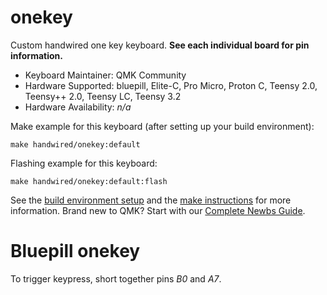 # onekey

Custom handwired one key keyboard. **See each individual board for pin information.**

* Keyboard Maintainer: QMK Community
* Hardware Supported: bluepill, Elite-C, Pro Micro, Proton C, Teensy 2.0, Teensy++ 2.0, Teensy LC, Teensy 3.2
* Hardware Availability: *n/a*

Make example for this keyboard (after setting up your build environment):

    make handwired/onekey:default

Flashing example for this keyboard:

    make handwired/onekey:default:flash

See the [build environment setup](https://docs.qmk.fm/#/getting_started_build_tools) and the [make instructions](https://docs.qmk.fm/#/getting_started_make_guide) for more information. Brand new to QMK? Start with our [Complete Newbs Guide](https://docs.qmk.fm/#/newbs).

# Bluepill onekey

To trigger keypress, short together pins *B0* and *A7*.

